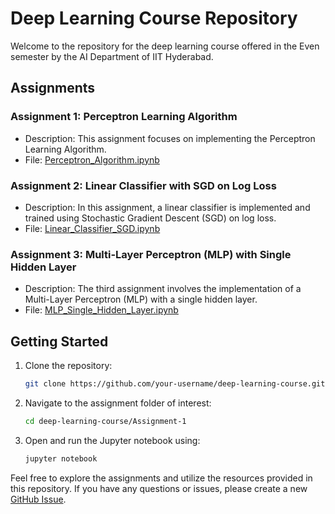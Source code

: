 # Deep Learning Course Repository

Welcome to the repository for the deep learning course offered in the Even semester by the AI Department of IIT Hyderabad.

## Assignments

### Assignment 1: Perceptron Learning Algorithm

- Description: This assignment focuses on implementing the Perceptron Learning Algorithm.
- File: [Perceptron_Algorithm.ipynb](link/to/assignment1)

### Assignment 2: Linear Classifier with SGD on Log Loss

- Description: In this assignment, a linear classifier is implemented and trained using Stochastic Gradient Descent (SGD) on log loss.
- File: [Linear_Classifier_SGD.ipynb](link/to/assignment2)

### Assignment 3: Multi-Layer Perceptron (MLP) with Single Hidden Layer

- Description: The third assignment involves the implementation of a Multi-Layer Perceptron (MLP) with a single hidden layer.
- File: [MLP_Single_Hidden_Layer.ipynb](link/to/assignment3)


## Getting Started

1. Clone the repository:

    ```bash
    git clone https://github.com/your-username/deep-learning-course.git
    ```

2. Navigate to the assignment folder of interest:

    ```bash
    cd deep-learning-course/Assignment-1
    ```

3. Open and run the Jupyter notebook using:

    ```bash
    jupyter notebook
    ```

Feel free to explore the assignments and utilize the resources provided in this repository. If you have any questions or issues, please create a new [GitHub Issue](link/to/issues).
